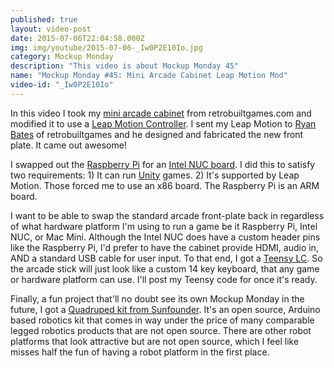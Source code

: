 ```yaml
---
published: true
layout: video-post
date: 2015-07-06T22:04:58.000Z
img: img/youtube/2015-07-06-_Iw0P2E10Io.jpg
category: Mockup Monday
description: "This video is about Mockup Monday 45"
name: "Mockup Monday #45: Mini Arcade Cabinet Leap Motion Mod"
video-id: "_Iw0P2E10Io"
---
```

In this video I took my [mini arcade cabinet](http://www.retrobuiltgames.com/diy-kits-shop/porta-pi-arcade-wood-kit-9/) from retrobuiltgames.com and modified it to use a [Leap Motion Controller](https://www.leapmotion.com).  I sent my Leap Motion to [Ryan Bates](https://twitter.com/retrobuiltgames) of retrobuiltgames and he designed and fabricated the new front plate.  It came out awesome!

I swapped out the [Raspberry Pi](https://www.raspberrypi.org) for an [Intel NUC board](http://www.intel.com/content/www/us/en/nuc/nuc-board-de3815tybe.html).  I did this to satisfy two requirements: 1) It can run [Unity](http://unity3d.com) games.  2) It's supported by Leap Motion.  Those forced me to use an x86 board.  The Raspberry Pi is an ARM board.

I want to be able to swap the standard arcade front-plate back in regardless of what hardware platform I'm using to run a game be it Raspberry Pi, Intel NUC, or Mac Mini.  Although the Intel NUC does have a custom header pins like the Raspberry Pi, I'd prefer to have the cabinet provide HDMI, audio in, AND a standard USB cable for user input.  To that end, I got a [Teensy LC](https://www.pjrc.com/teensy/teensyLC.html).  So the arcade stick will just look like a custom 14 key keyboard, that any game or hardware platform can use. I'll post my Teensy code for once it's ready.

Finally, a fun project that'll no doubt see its own Mockup Monday in the future, I got a [Quadruped kit from Sunfounder](http://www.sunfounder.com/index.php?c=videocs&a=vediodetails&typeid=15).  It's an open source, Arduino based robotics kit that comes in way under the price of many comparable legged robotics products that are not open source.
There are other robot platforms that look attractive but are not open source, which I feel like misses half the fun of having a robot platform in the first place.
